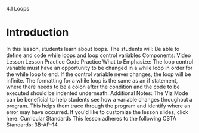 4.1 Loops
# Introduction
In this lesson, students learn about loops. 
The students will:
Be able to define and code while loops and loop control variables 
Components:
Video Lesson
Lesson Practice
Code Practice
What to Emphasize:
The loop control variable must have an opportunity to be changed in a while loop in order for the while loop to end. If the control variable never changes, the loop will be infinite.
The formatting for a while loop is the same as an if statement, where there needs to be a colon after the condition and the code to be executed should be indented underneath.
Additional Notes:
The Viz Mode can be beneficial to help students see how a variable changes throughout a program. This helps them trace through the program and identify where an error may have occurred.
If you'd like to customize the lesson slides, click here.
Curricular Standards
This lesson adheres to the following CSTA Standards: 3B-AP-14




